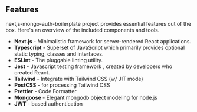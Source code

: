 ## Features


nextjs-mongo-auth-boilerplate project provides essential features out of the box. Here's an overview of the included components and tools.

* **Next.js** - Minimalistic framework for server-rendered React applications.
* **Typescript** - Superset of JavaScript which primarily provides optional static typing, classes and interfaces.
* **ESLint** - The pluggable linting utility.
* **Jest** - Javascript testing framework , created by developers who created React.
* **Tailwind** - Integrate with Tailwind CSS (w/ JIT mode)
* **PostCSS** - for processing Tailwind CSS
* **Prettier** - Code Formatter
* **Mongoose** - Elegant mongodb object modeling for node.js
* **JWT** - based authentication
